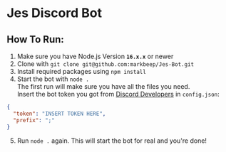 # Jes Discord Bot

## How To Run:
1. Make sure you have Node.js Version **`16.x.x`** or newer
2. Clone with `git clone git@github.com:markbeep/Jes-Bot.git`
3. Install required packages using `npm install`
4. Start the bot with `node .`  
The first run will make sure you have all the files you need.  
Insert the bot token you got from [Discord Developers](https://discord.com/developers) in `config.json`:
```json
{
  "token": "INSERT TOKEN HERE",
  "prefix": ";"
}
```
5. Run `node .` again. This will start the bot for real and you're done!